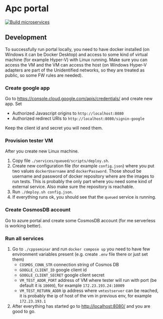# Apc portal

[![Build microservices](https://github.com/cppseminar/APC/actions/workflows/publish-microservices.yaml/badge.svg)](https://github.com/cppseminar/APC/actions/workflows/publish-microservices.yaml)

## Development

To successfully run portal locally, you need to have docker installed (on Windows it can be Docker Desktop) and access to some kind of virtual machine (for example Hyper-V) with Linux running. Make sure you can access the VM and the VM can access the host (on Windows Hyper-V adapters are part of the Unidentified networks, so they are treated as public, so some FW rules are needed).

### Create google app

Go to <https://console.cloud.google.com/apis/credentials/> and create new app. Set

* Authorized Javascript origins to `http://localhost:8080`
* Authorized redirect URIs to `http://localhost:8080/signin-google`

Keep the client id and secret you will need them.

### Provision tester VM

After you create new Linux machine.

1. Copy file `./services/queued/scripts/deploy.sh`.
2. Create new configuration file (for example `config.json`) where you put two values `dockerUsername` and `dockerPassword`. Those shoud be username and password of docker repository where are the images to run tests. This is probably the only part where you need some kind of external service. Also make sure the repository is reachable.
3. Run `./deploy.sh config.json`.
4. If everything runs ok, you should see that the `queued` service is running.

### Create CosmosDB account 

Go to azure portal and create some CosmosDB account (for me serverless is working better).

### Run all services

1. Go to `./cppseminar` and run `docker compose up` you need to have few environment variables present (e.g. create `.env` file there or just set them)
   * `COSMOS_CONN_STR` connection string of Cosmos DB
   * `GOOGLE_CLIENT_ID` google client id
   * `GOOGLE_CLIENT_SECRET` google client secret
   * `VM_TEST_ADDR_PORT` address of VM where tester will run with port (be default it is `10009`), for example `172.23.193.24:10009`
   * `VM_TEST_RETURN_ADDR` ip address where `vmtestserver` can be reached, it is probably the ip of host of the vm in previous env, for example `172.23.193.1`
2. After everything has started go to <http://localhost:8080/> and you are good to go.
